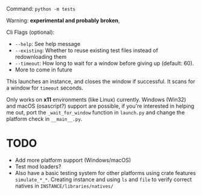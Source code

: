 Command: `python -m tests`

Warning: **experimental and probably broken**,

Cli Flags (optional):
- `--help`: See help message
- `--existing`: Whether to reuse existing test files instead of redownloading them
- `--timeout`: How long to wait for a window before giving up (default: 60).
- More to come in future

This launches an instance, and closes the window if successful.
It scans for a window for `timeout` seconds.

Only works on **x11** environments (like Linux) currently.
Windows (Win32) and macOS (osascript?) support are possible,
if you're interested in helping me out,
port the `_wait_for_window` function in `launch.py`
and change the platform check in `__main__.py`.

# TODO
- Add more platform support (Windows/macOS)
- Test mod loaders?
- Also have a basic testing system for other platforms using
  crate features `simulate_*_*`. Creating instance and using `ls` and `file` to verify correct natives in `INSTANCE/libraries/natives/`
